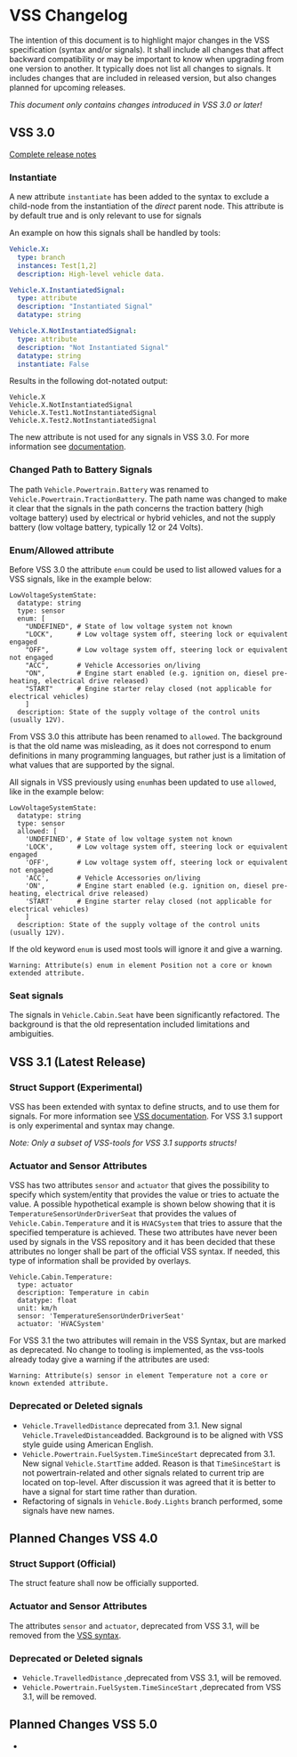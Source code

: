 # VSS Changelog

The intention of this document is to highlight major changes in the VSS specification (syntax and/or signals).
It shall include all changes that affect backward compatibility or may be important to know when upgrading from one version to another.
It typically does not list all changes to signals.
It includes changes that are included in released version, but also changes planned for upcoming releases.

*This document only contains changes introduced in VSS 3.0 or later!*



## VSS 3.0

[Complete release notes](https://github.com/COVESA/vehicle_signal_specification/releases/tag/v3.0)

### Instantiate

A new attribute `instantiate` has been added to the syntax to exclude a child-node from the instantiation of the *direct* parent node.
This attribute is by default true and is only relevant to use for signals

An example on how this signals shall be handled by tools:

```YAML
Vehicle.X:
  type: branch
  instances: Test[1,2]
  description: High-level vehicle data.

Vehicle.X.InstantiatedSignal:
  type: attribute
  description: "Instantiated Signal"
  datatype: string

Vehicle.X.NotInstantiatedSignal:
  type: attribute
  description: "Not Instantiated Signal"
  datatype: string
  instantiate: False
```

Results in the following dot-notated output:

```
Vehicle.X
Vehicle.X.NotInstantiatedSignal
Vehicle.X.Test1.NotInstantiatedSignal
Vehicle.X.Test2.NotInstantiatedSignal
```
The new attribute is not used for any signals in VSS 3.0.
For more information see [documentation](https://github.com/COVESA/vehicle_signal_specification/blob/master/docs-gen/content/rule_set/instances.md).

### Changed Path to Battery Signals

The path `Vehicle.Powertrain.Battery` was renamed to `Vehicle.Powertrain.TractionBattery`.
The path name was changed to make it clear that the signals in the path concerns the traction battery (high voltage battery) used by electrical or hybrid vehicles,
and not the supply battery (low voltage battery, typically 12 or 24 Volts).

### Enum/Allowed attribute

Before VSS 3.0 the attribute `enum` could be used to list allowed values for a VSS signals, like in the example below:

```
LowVoltageSystemState:
  datatype: string
  type: sensor
  enum: [
    "UNDEFINED", # State of low voltage system not known
    "LOCK",      # Low voltage system off, steering lock or equivalent engaged
    "OFF",       # Low voltage system off, steering lock or equivalent not engaged
    "ACC",       # Vehicle Accessories on/living
    "ON",        # Engine start enabled (e.g. ignition on, diesel pre-heating, electrical drive released)
    "START"      # Engine starter relay closed (not applicable for electrical vehicles)
    ]
  description: State of the supply voltage of the control units (usually 12V).
```

From VSS 3.0 this attribute has been renamed to `allowed`. The background is that the old name was misleading,
as it does not correspond to enum definitions in many programming languages, but rather just is a limitation of what values
that are supported by the signal.


All signals in VSS previously using `enum`has been updated to use `allowed`, like in the example below:

```
LowVoltageSystemState:
  datatype: string
  type: sensor
  allowed: [
    'UNDEFINED', # State of low voltage system not known
    'LOCK',      # Low voltage system off, steering lock or equivalent engaged
    'OFF',       # Low voltage system off, steering lock or equivalent not engaged
    'ACC',       # Vehicle Accessories on/living
    'ON',        # Engine start enabled (e.g. ignition on, diesel pre-heating, electrical drive released)
    'START'      # Engine starter relay closed (not applicable for electrical vehicles)
    ]
  description: State of the supply voltage of the control units (usually 12V).
```

If the old keyword `enum` is used most tools will ignore it and give a warning.

```
Warning: Attribute(s) enum in element Position not a core or known extended attribute.
```

### Seat signals

The signals in `Vehicle.Cabin.Seat` have been significantly refactored.
The background is that the old representation included limitations and ambiguities.

## VSS 3.1 (Latest Release)

### Struct Support (Experimental)

VSS has been extended with syntax to define structs, and to use them for signals.
For more information see [VSS documentation](XXX).
For VSS 3.1 support is only experimental and syntax may change.

*Note: Only a subset of VSS-tools for VSS 3.1 supports structs!*

### Actuator and Sensor Attributes

VSS has two attributes `sensor` and `actuator` that gives the possibility to specify which system/entity that provides the value
or tries to actuate the value. A possible hypothetical example is shown below showing that it is `TemperatureSensorUnderDriverSeat` that
provides the values of `Vehicle.Cabin.Temperature` and it is `HVACSystem` that tries to assure that the specified temperature is achieved.
These two attributes have never been used by signals in the VSS repository and it has been decided that these attributes no longer shall
be part of the official VSS syntax. If needed, this type of information shall be provided by overlays.

```
Vehicle.Cabin.Temperature:
  type: actuator
  description: Temperature in cabin
  datatype: float
  unit: km/h
  sensor: 'TemperatureSensorUnderDriverSeat'
  actuator: 'HVACSystem'
```

For VSS 3.1 the two attributes will remain in the VSS Syntax, but are marked as deprecated.
No change to tooling is implemented, as the vss-tools already today give a warning if the attributes are used:

```
Warning: Attribute(s) sensor in element Temperature not a core or known extended attribute.
```

### Deprecated or Deleted signals

* `Vehicle.TravelledDistance` deprecated from 3.1. New signal `Vehicle.TraveledDistance`added.
  Background is to be aligned with VSS style guide using American English.
* `Vehicle.Powertrain.FuelSystem.TimeSinceStart` deprecated from 3.1. New signal `Vehicle.StartTime` added.
  Reason is that `TimeSinceStart` is not powertrain-related and other signals related to current trip are located on top-level.
  After discussion it was agreed that it is better to have a signal for start time rather than duration.
* Refactoring of signals in `Vehicle.Body.Lights` branch performed, some signals have new names.

## Planned Changes VSS 4.0

### Struct Support (Official)

The struct feature shall now be officially supported.

### Actuator and Sensor Attributes

The attributes `sensor` and `actuator`, deprecated from VSS 3.1, will be removed from the [VSS syntax](docs-gen/content/rule_set/data_entry/sensor_actuator.md).


### Deprecated or Deleted signals

* `Vehicle.TravelledDistance` ,deprecated from VSS 3.1, will be removed.
* `Vehicle.Powertrain.FuelSystem.TimeSinceStart` ,deprecated from VSS 3.1, will be removed.

## Planned Changes VSS 5.0

-
